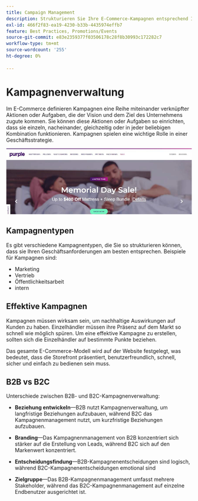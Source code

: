 ```yaml
---
title: Campaign Management
description: Strukturieren Sie Ihre E-Commerce-Kampagnen entsprechend Ihren Geschäftsanforderungen.
exl-id: 466f2f83-ea19-4230-b33b-4435974effb7
feature: Best Practices, Promotions/Events
source-git-commit: e83e2359377f03506178c28f8b30993c172282c7
workflow-type: tm+mt
source-wordcount: '255'
ht-degree: 0%

---
```


# Kampagnenverwaltung

Im E-Commerce definieren Kampagnen eine Reihe miteinander verknüpfter Aktionen oder Aufgaben, die der Vision und dem Ziel des Unternehmens zugute kommen. Sie können diese Aktionen oder Aufgaben so einrichten, dass sie einzeln, nacheinander, gleichzeitig oder in jeder beliebigen Kombination funktionieren. Kampagnen spielen eine wichtige Rolle in einer Geschäftsstrategie.

![Beispielkampagnenkartzbild](../../assets/playbooks/campaign-example.png)

## Kampagnentypen

Es gibt verschiedene Kampagnentypen, die Sie so strukturieren können, dass sie Ihren Geschäftsanforderungen am besten entsprechen. Beispiele für Kampagnen sind:

- Marketing
- Vertrieb
- Öffentlichkeitsarbeit
- intern

## Effektive Kampagnen

Kampagnen müssen wirksam sein, um nachhaltige Auswirkungen auf Kunden zu haben. Einzelhändler müssen ihre Präsenz auf dem Markt so schnell wie möglich spüren. Um eine effektive Kampagne zu erstellen, sollten sich die Einzelhändler auf bestimmte Punkte beziehen.

Das gesamte E-Commerce-Modell wird auf der Website festgelegt, was bedeutet, dass die Storefront präsentiert, benutzerfreundlich, schnell, sicher und einfach zu bedienen sein muss.

## B2B vs B2C

Unterschiede zwischen B2B- und B2C-Kampagnenverwaltung:

- **Beziehung entwickeln**—B2B nutzt Kampagnenverwaltung, um langfristige Beziehungen aufzubauen, während B2C das Kampagnenmanagement nutzt, um kurzfristige Beziehungen aufzubauen.

- **Branding**—Das Kampagnenmanagement von B2B konzentriert sich stärker auf die Erstellung von Leads, während B2C sich auf den Markenwert konzentriert.

- **Entscheidungsfindung**—B2B-Kampagnenentscheidungen sind logisch, während B2C-Kampagnenentscheidungen emotional sind

- **Zielgruppe**—Das B2B-Kampagnenmanagement umfasst mehrere Stakeholder, während das B2C-Kampagnenmanagement auf einzelne Endbenutzer ausgerichtet ist.
